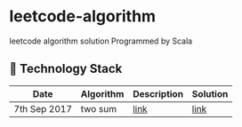 # leetcode-algorithm
leetcode algorithm solution
Programmed by Scala

## :tiger: Technology Stack
| Date | Algorithm | Description | Solution |
| --- | --- | --- | --- |
|7th Sep 2017| two sum | [link](https://leetcode.com/problems/two-sum/description/) | [link]()